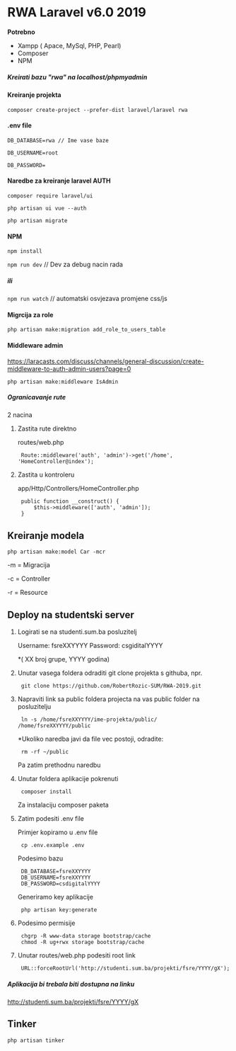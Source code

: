 # RWA Laravel v6.0 2019

**Potrebno**
- Xampp ( Apace, MySql, PHP, Pearl)
- Composer
- NPM


##### Kreirati bazu "rwa" na localhost/phpmyadmin

#### Kreiranje projekta

`composer create-project --prefer-dist laravel/laravel rwa`

#### .env file

`DB_DATABASE=rwa // Ime vase baze`

`DB_USERNAME=root`

`DB_PASSWORD=`

#### Naredbe za kreiranje laravel AUTH

`composer require laravel/ui`

`php artisan ui vue --auth`

`php artisan migrate`

#### NPM

`npm install`


`npm run dev` // Dev za debug nacin rada
##### ili
`npm run watch` // automatski osvjezava promjene css/js

#### Migrcija za role

`php artisan make:migration add_role_to_users_table`

#### Middleware admin
https://laracasts.com/discuss/channels/general-discussion/create-middleware-to-auth-admin-users?page=0

`php artisan make:middleware IsAdmin`


##### Ogranicavanje rute
2 nacina

1. Zastita rute direktno
 
    routes/web.php

        Route::middleware('auth', 'admin')->get('/home', 'HomeController@index');

2. Zastita u kontroleru

    app/Http/Controllers/HomeController.php

        public function __construct() {
            $this->middleware(['auth', 'admin']);
        }


## Kreiranje modela

    php artisan make:model Car -mcr

-m = Migracija

-c = Controller

-r = Resource


## Deploy na studentski server

1. Logirati se na studenti.sum.ba posluzitelj

    Username: fsreXXYYYY
    Password: csgiditalYYYY 
    
    *( XX broj grupe, YYYY godina)
    
2. Unutar vasega foldera odraditi git clone projekta s githuba, npr.

        git clone https://github.com/RobertRozic-SUM/RWA-2019.git

3. Napraviti link sa public foldera projecta na vas public folder na posluzitelju

        ln -s /home/fsreXXYYYY/ime-projekta/public/  /home/fsreXXYYYY/public
        
    *Ukoliko naredba javi da file vec postoji, odradite:
    
        rm -rf ~/public
        
     Pa zatim prethodnu naredbu
            
4. Unutar foldera aplikacije pokrenuti

        composer install
   
   Za instalaciju composer paketa

5. Zatim podesiti .env file

    Primjer kopiramo u .env file

        cp .env.example .env
        
    Podesimo bazu
       
        DB_DATABASE=fsreXXYYYY
        DB_USERNAME=fsreXXYYYY
        DB_PASSWORD=csdigitalYYYY

    Generiramo key aplikacije
    
        php artisan key:generate

6. Podesimo permisije

        chgrp -R www-data storage bootstrap/cache
        chmod -R ug+rwx storage bootstrap/cache
    
7. Unutar routes/web.php podesiti root link

        URL::forceRootUrl('http://studenti.sum.ba/projekti/fsre/YYYY/gX');

##### Aplikacija bi trebala biti dostupna na linku

http://studenti.sum.ba/projekti/fsre/YYYY/gX


## Tinker

    php artisan tinker
